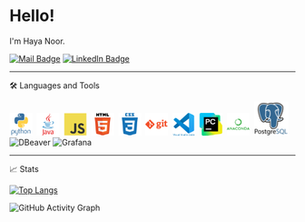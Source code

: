 # Hello!

I'm Haya Noor.

[![Mail Badge](https://img.shields.io/badge/-hayanoor.skt@gmail.com-c14438?style=flat-square&logo=Gmail&logoColor=white&link=mailto:hayanoor.skt@gmail.com)](mailto:hayanoor.skt@gmail.com)
<a href="https://www.linkedin.com/in/haya-noor/">
    <img src="https://img.shields.io/badge/LinkedIn-blue?style=flat-square&logo=linkedin&logoColor=white" alt="LinkedIn Badge"/>
</a>

---

🛠️ Languages and Tools

<div>
  <img src="https://github.com/devicons/devicon/blob/master/icons/python/python-original-wordmark.svg" title="Python" alt="Python" width="40" height="40"/>&nbsp;
  <img src="https://github.com/devicons/devicon/blob/master/icons/java/java-original-wordmark.svg" title="Java" alt="Java" width="40" height="40"/>&nbsp;
  <img src="https://github.com/devicons/devicon/blob/master/icons/javascript/javascript-original.svg" title="JavaScript" alt="JavaScript" width="40" height="40"/>&nbsp;
  <img src="https://github.com/devicons/devicon/blob/master/icons/html5/html5-original-wordmark.svg" title="HTML5" alt="HTML5" width="40" height="40"/>&nbsp;
  <img src="https://github.com/devicons/devicon/blob/master/icons/css3/css3-plain-wordmark.svg" title="CSS3" alt="CSS3" width="40" height="40"/>&nbsp;
  <img src="https://github.com/devicons/devicon/blob/master/icons/git/git-plain-wordmark.svg" title="Git" alt="Git" width="40" height="40"/>&nbsp;
  <img src="https://github.com/devicons/devicon/blob/master/icons/vscode/vscode-original-wordmark.svg" title="VS Code" alt="VS Code" width="40" height="40"/>&nbsp;
  <img src="https://github.com/devicons/devicon/blob/master/icons/pycharm/pycharm-original.svg" title="PyCharm" alt="PyCharm" width="40" height="40"/>&nbsp;
  <img src="https://github.com/devicons/devicon/blob/master/icons/anaconda/anaconda-original-wordmark.svg" title="Anaconda" alt="Anaconda" width="40" height="40"/>&nbsp;
  <img src="https://github.com/devicons/devicon/blob/master/icons/postgresql/postgresql-original-wordmark.svg" title="PostgreSQL" alt="PostgreSQL" width="60" height="60"/> 
  <img src="https://upload.wikimedia.org/wikipedia/commons/b/b5/DBeaver_logo.svg" title="DBeaver" alt="DBeaver" width="48" height="48"/> 
  <img src="https://upload.wikimedia.org/wikipedia/commons/a/a1/Grafana_logo.svg" title="Grafana" alt="Grafana" width="48" height="48"/> 
</div>


---

📈 Stats 


[![Top Langs](https://github-readme-stats.vercel.app/api/top-langs/?username=Haya-Noor&layout=compact&theme=vision-friendly-dark&hide_border=true)](https://github.com/anuraghazra/github-readme-stats)

![GitHub Activity Graph](https://activity-graph.herokuapp.com/graph?username=Haya-Noor&theme=dracula&hide_border=true)
